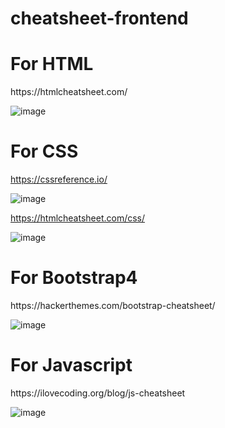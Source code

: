 # cheatsheet-frontend

<h1>For HTML</h1>
https://htmlcheatsheet.com/

![image](https://user-images.githubusercontent.com/91546745/173566840-219adf3d-8f73-43b3-be15-e8c2aceabb0c.png)


<h1>For CSS</h1>

https://cssreference.io/

![image](https://user-images.githubusercontent.com/91546745/173567106-0648ff56-ad48-40ab-8d5b-038aa3069a63.png)

https://htmlcheatsheet.com/css/

![image](https://user-images.githubusercontent.com/91546745/173567211-931fe21f-b8d9-42ac-834a-b8883be8fb3d.png)


<h1>For Bootstrap4</h1>
https://hackerthemes.com/bootstrap-cheatsheet/

![image](https://user-images.githubusercontent.com/91546745/173567407-0735d4b0-d716-4ab8-8cf4-6b5210be09d8.png)



<h1>For Javascript</h1>
https://ilovecoding.org/blog/js-cheatsheet

![image](https://user-images.githubusercontent.com/91546745/173567336-4856ed22-ada2-410b-a930-b8da23458d61.png)
